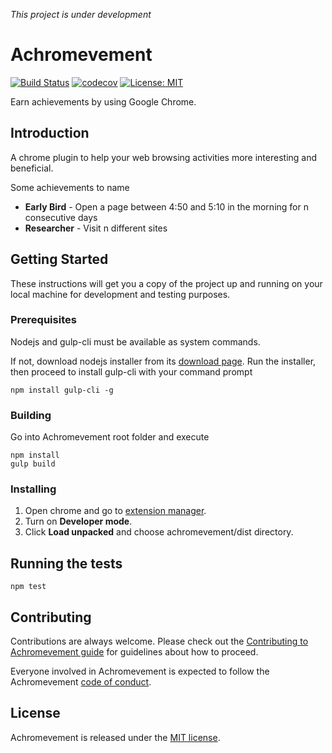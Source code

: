 *This project is under development*
# Achromevement
[![Build Status](https://travis-ci.org/canhnd58/achromevement.svg?branch=master)](https://travis-ci.org/canhnd58/achromevement)
[![codecov](https://codecov.io/gh/canhnd58/achromevement/branch/master/graph/badge.svg)](https://codecov.io/gh/canhnd58/achromevement)
[![License: MIT](https://img.shields.io/badge/License-MIT-yellow.svg)](https://opensource.org/licenses/MIT)

Earn achievements by using Google Chrome.

## Introduction
A chrome plugin to help your web browsing activities more interesting and beneficial.

Some achievements to name

- **Early Bird** - Open a page between 4:50 and 5:10 in the morning for n consecutive days
- **Researcher** - Visit n different sites

## Getting Started
These instructions will get you a copy of the project up and running on your local machine for development and testing purposes.

### Prerequisites

Nodejs and gulp-cli must be available as system commands.

If not, download nodejs installer from its [download page](https://nodejs.org/en/download/). Run the installer, then proceed to install gulp-cli with your command prompt

    npm install gulp-cli -g

### Building

Go into Achromevement root folder and execute

    npm install
    gulp build
    

### Installing

1. Open chrome and go to [extension manager](chrome://extensions/).
2. Turn on **Developer mode**.
3. Click **Load unpacked** and choose achromevement/dist directory.

## Running the tests

    npm test

## Contributing 

Contributions are always welcome. Please check out the [Contributing to Achromevement guide](CONTRIBUTING.md) for guidelines about how to proceed.

Everyone involved in Achromevement is expected to follow the Achromevement [code of conduct](CODE_OF_CONDUCT.md). 

## License
Achromevement is released under the [MIT license](LICENSE).
